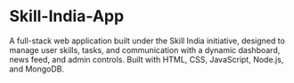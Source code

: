 # Skill-India-App
A full-stack web application built under the Skill India initiative, designed to manage user skills, tasks, and communication with a dynamic dashboard, news feed, and admin controls. Built with HTML, CSS, JavaScript, Node.js, and MongoDB.

